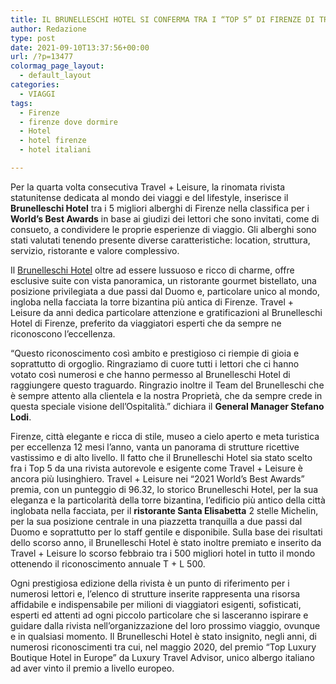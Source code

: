 ```yaml
---
title: IL BRUNELLESCHI HOTEL SI CONFERMA TRA I “TOP 5” DI FIRENZE DI TRAVEL+LEISURE
author: Redazione
type: post
date: 2021-09-10T13:37:56+00:00
url: /?p=13477
colormag_page_layout:
  - default_layout
categories:
  - VIAGGI
tags:
  - Firenze
  - firenze dove dormire
  - Hotel
  - hotel firenze
  - hotel italiani

---
```

 

Per la quarta volta consecutiva Travel + Leisure, la rinomata rivista statunitense dedicata al mondo dei viaggi e del lifestyle, inserisce il **Brunelleschi Hotel** tra i 5 migliori alberghi di Firenze nella classifica per i **World’s Best Awards** in base ai giudizi dei lettori che sono invitati, come di consueto, a condividere le proprie esperienze di viaggio. Gli alberghi sono stati valutati tenendo presente diverse caratteristiche: location, struttura, servizio, ristorante e valore complessivo. 

Il [Brunelleschi Hotel][1] oltre ad essere lussuoso e ricco di charme, offre esclusive suite con vista panoramica, un ristorante gourmet bistellato, una posizione privilegiata a due passi dal Duomo e, particolare unico al mondo, ingloba nella facciata la torre bizantina più antica di Firenze. Travel + Leisure da anni dedica particolare attenzione e gratificazioni al Brunelleschi Hotel di Firenze, preferito da viaggiatori esperti che da sempre ne riconoscono l’eccellenza. 

“Questo riconoscimento così ambito e prestigioso ci riempie di gioia e soprattutto di orgoglio. Ringraziamo di cuore tutti i lettori che ci hanno votato così numerosi e che hanno permesso al Brunelleschi Hotel di raggiungere questo traguardo. Ringrazio inoltre il Team del Brunelleschi che è sempre attento alla clientela e la nostra Proprietà, che da sempre crede in questa speciale visione dell’Ospitalità.” dichiara il **General Manager Stefano Lodi**.

Firenze, città elegante e ricca di stile, museo a cielo aperto e meta turistica per eccellenza 12 mesi l’anno, vanta un panorama di strutture ricettive vastissimo e di alto livello. Il fatto che il Brunelleschi Hotel sia stato scelto fra i Top 5 da una rivista autorevole e esigente come Travel + Leisure è ancora più lusinghiero. Travel + Leisure nei “2021 World&#8217;s Best Awards” premia, con un punteggio di 96.32, lo storico Brunelleschi Hotel, per la sua eleganza e la particolarità della torre bizantina, l’edificio più antico della città inglobata nella facciata, per il **ristorante Santa Elisabetta** 2 stelle Michelin, per la sua posizione centrale in una piazzetta tranquilla a due passi dal Duomo e soprattutto per lo staff gentile e disponibile. Sulla base dei risultati dello scorso anno, il Brunelleschi Hotel è stato inoltre premiato e inserito da Travel + Leisure lo scorso febbraio tra i 500 migliori hotel in tutto il mondo ottenendo il riconoscimento annuale T + L 500. 

Ogni prestigiosa edizione della rivista è un punto di riferimento per i numerosi lettori e, l’elenco di strutture inserite rappresenta una risorsa affidabile e indispensabile per milioni di viaggiatori esigenti, sofisticati, esperti ed attenti ad ogni piccolo particolare che si lasceranno ispirare e guidare dalla rivista nell’organizzazione del loro prossimo viaggio, ovunque e in qualsiasi momento. Il Brunelleschi Hotel è stato insignito, negli anni, di numerosi riconoscimenti tra cui, nel maggio 2020, del premio “Top Luxury Boutique Hotel in Europe” da Luxury Travel Advisor, unico albergo italiano ad aver vinto il premio a livello europeo.

 [1]: https://www.hotelbrunelleschi.it/?adblast=3319382868&vbadw=3319382868&gclid=CjwKCAjwhOyJBhA4EiwAEcJdca204pvH89RyvtHsuM8qlyweLOlUIwKTzabyx6m7K355FcLOpJdwtxoCYyYQAvD_BwE